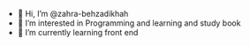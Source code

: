 - 👋 Hi, I’m @zahra-behzadikhah
- 👀 I’m interested in Programming and learning and study book 
- 🌱 I’m currently learning front end

<!---
zahra-behzadikhah/zahra-behzadikhah is a ✨ special ✨ repository because its `README.md` (this file) appears on your GitHub profile.
You can click the Preview link to take a look at your changes.
--->
